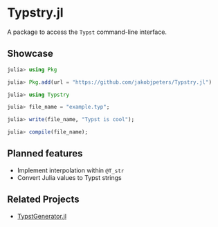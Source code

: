 
# Typstry.jl

A package to access the `Typst` command-line interface.

## Showcase

```julia
julia> using Pkg

julia> Pkg.add(url = "https://github.com/jakobjpeters/Typstry.jl")

julia> using Typstry

julia> file_name = "example.typ";

julia> write(file_name, "Typst is cool");

julia> compile(file_name);
```

## Planned features

- Implement interpolation within `@T_str`
- Convert Julia values to Typst strings

## Related Projects

- [TypstGenerator.jl](https://github.com/onecalfman/TypstGenerator.jl)

